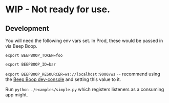 # WIP - Not ready for use.

## Development

You will need the following env vars set. In Prod, these would be passed in via Beep Boop.

`export BEEPBOOP_TOKEN=foo`

`export BEEPBOOP_ID=bar`

`export BEEPBOOP_RESOURCER=ws://localhost:9000/ws` -- recommend using the [Beep Boop dev-console](https://github.com/BeepBoopHQ/dev-console) and setting this value to it.

Run `python ./examples/simple.py` which registers listeners as a consuming app might.
